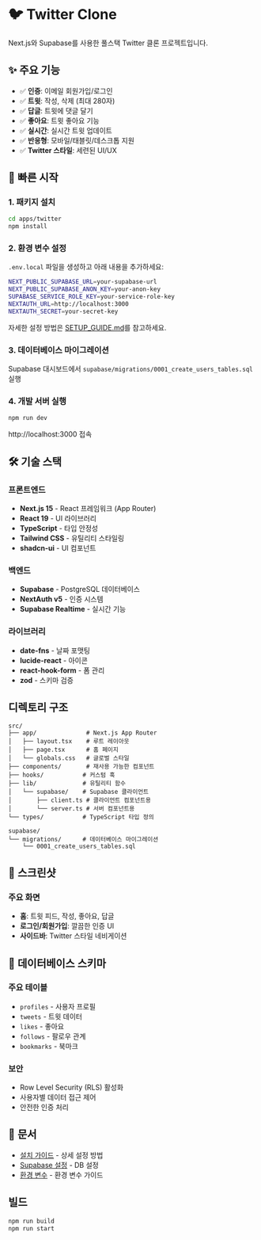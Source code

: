 # 🐦 Twitter Clone

Next.js와 Supabase를 사용한 풀스택 Twitter 클론 프로젝트입니다.

## ✨ 주요 기능

- ✅ **인증**: 이메일 회원가입/로그인
- ✅ **트윗**: 작성, 삭제 (최대 280자)
- ✅ **답글**: 트윗에 댓글 달기
- ✅ **좋아요**: 트윗 좋아요 기능
- ✅ **실시간**: 실시간 트윗 업데이트
- ✅ **반응형**: 모바일/태블릿/데스크톱 지원
- ✅ **Twitter 스타일**: 세련된 UI/UX

## 🚀 빠른 시작

### 1. 패키지 설치

```bash
cd apps/twitter
npm install
```

### 2. 환경 변수 설정

`.env.local` 파일을 생성하고 아래 내용을 추가하세요:

```bash
NEXT_PUBLIC_SUPABASE_URL=your-supabase-url
NEXT_PUBLIC_SUPABASE_ANON_KEY=your-anon-key
SUPABASE_SERVICE_ROLE_KEY=your-service-role-key
NEXTAUTH_URL=http://localhost:3000
NEXTAUTH_SECRET=your-secret-key
```

자세한 설정 방법은 [SETUP_GUIDE.md](./SETUP_GUIDE.md)를 참고하세요.

### 3. 데이터베이스 마이그레이션

Supabase 대시보드에서 `supabase/migrations/0001_create_users_tables.sql` 실행

### 4. 개발 서버 실행

```bash
npm run dev
```

http://localhost:3000 접속

## 🛠️ 기술 스택

### 프론트엔드
- **Next.js 15** - React 프레임워크 (App Router)
- **React 19** - UI 라이브러리
- **TypeScript** - 타입 안정성
- **Tailwind CSS** - 유틸리티 스타일링
- **shadcn-ui** - UI 컴포넌트

### 백엔드
- **Supabase** - PostgreSQL 데이터베이스
- **NextAuth v5** - 인증 시스템
- **Supabase Realtime** - 실시간 기능

### 라이브러리
- **date-fns** - 날짜 포맷팅
- **lucide-react** - 아이콘
- **react-hook-form** - 폼 관리
- **zod** - 스키마 검증

## 디렉토리 구조

```
src/
├── app/              # Next.js App Router
│   ├── layout.tsx    # 루트 레이아웃
│   ├── page.tsx      # 홈 페이지
│   └── globals.css   # 글로벌 스타일
├── components/       # 재사용 가능한 컴포넌트
├── hooks/           # 커스텀 훅
├── lib/             # 유틸리티 함수
│   └── supabase/    # Supabase 클라이언트
│       ├── client.ts # 클라이언트 컴포넌트용
│       └── server.ts # 서버 컴포넌트용
└── types/           # TypeScript 타입 정의

supabase/
└── migrations/      # 데이터베이스 마이그레이션
    └── 0001_create_users_tables.sql
```

## 📸 스크린샷

### 주요 화면
- **홈**: 트윗 피드, 작성, 좋아요, 답글
- **로그인/회원가입**: 깔끔한 인증 UI
- **사이드바**: Twitter 스타일 네비게이션

## 🔐 데이터베이스 스키마

### 주요 테이블
- `profiles` - 사용자 프로필
- `tweets` - 트윗 데이터
- `likes` - 좋아요
- `follows` - 팔로우 관계
- `bookmarks` - 북마크

### 보안
- Row Level Security (RLS) 활성화
- 사용자별 데이터 접근 제어
- 안전한 인증 처리

## 📖 문서

- [설치 가이드](./SETUP_GUIDE.md) - 상세 설정 방법
- [Supabase 설정](./SUPABASE_SETUP.md) - DB 설정
- [환경 변수](./ENV_SETUP.md) - 환경 변수 가이드

## 빌드

```bash
npm run build
npm run start
```

